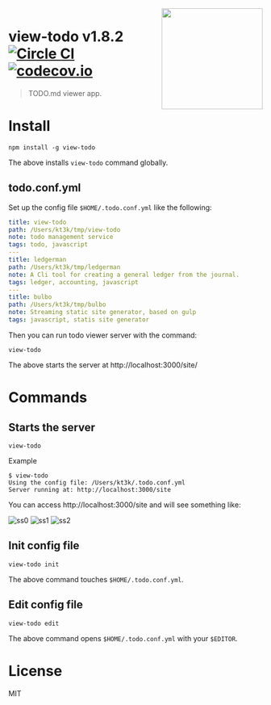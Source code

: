 <img align="right" width="200" height="200" src="http://kt3k.github.io/view-todo/src/site/img/view-todo.svg" />

# view-todo v1.8.2 [![Circle CI](https://circleci.com/gh/kt3k/view-todo.svg?style=svg)](https://circleci.com/gh/kt3k/view-todo) [![codecov.io](https://codecov.io/github/kt3k/view-todo/coverage.svg?branch=master)](https://codecov.io/github/kt3k/view-todo?branch=master)

> TODO.md viewer app.

# Install

    npm install -g view-todo

The above installs `view-todo` command globally.

## todo.conf.yml

Set up the config file `$HOME/.todo.conf.yml` like the following:

```yml
title: view-todo
path: /Users/kt3k/tmp/view-todo
note: todo management service
tags: todo, javascript
---
title: ledgerman
path: /Users/kt3k/tmp/ledgerman
note: A Cli tool for creating a general ledger from the journal.
tags: ledger, accounting, javascript
---
title: bulbo
path: /Users/kt3k/tmp/bulbo
note: Streaming static site generator, based on gulp
tags: javascript, statis site generator
```

Then you can run todo viewer server with the command:

    view-todo

The above starts the server at http://localhost:3000/site/

# Commands

## Starts the server

    view-todo

Example

    $ view-todo
    Using the config file: /Users/kt3k/.todo.conf.yml
    Server running at: http://localhost:3000/site

You can access http://localhost:3000/site and will see something like:

![ss0](http://kt3k.github.io/view-todo/media/view-todo-ss0.png)
![ss1](http://kt3k.github.io/view-todo/media/view-todo-ss1.png)
![ss2](http://kt3k.github.io/view-todo/media/view-todo-ss2.png)

## Init config file

    view-todo init

The above command touches `$HOME/.todo.conf.yml`.

## Edit config file

    view-todo edit

The above command opens `$HOME/.todo.conf.yml` with your `$EDITOR`.

# License

MIT
